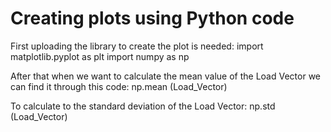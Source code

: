 # Creating plots using Python code
First uploading the library to create the plot is needed:
import matplotlib.pyplot as plt
import numpy as np

After that when we want to calculate the mean value of the Load Vector we can find it through this code:
np.mean (Load_Vector)

To calculate to the standard deviation of the Load Vector:
np.std (Load_Vector)

